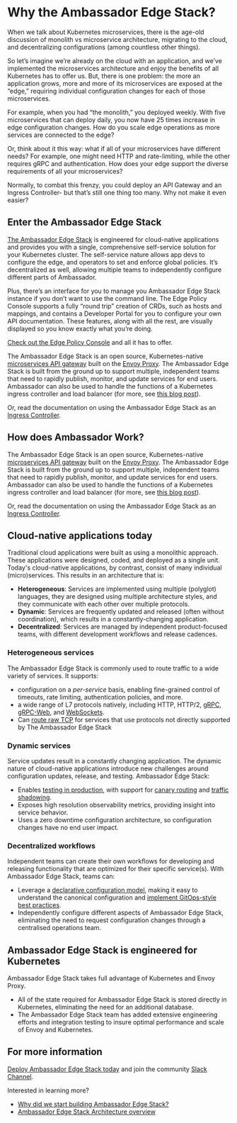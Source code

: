 # Why the Ambassador Edge Stack?

When we talk about Kubernetes microservices, there is the age-old discussion of monolith vs microservice architecture, migrating to the cloud, and decentralizing configurations (among countless other things).

So let’s imagine we’re already on the cloud with an application, and we’ve implemented the microservices architecture and enjoy the benefits of all Kubernetes has to offer us. But, there is one problem: the more an application grows, more and more of its microservices are exposed at the “edge,” requiring individual configuration changes for each of those microservices.

For example, when you had “the monolith,” you deployed weekly. With five microservices that can deploy daily, you now have 25 times increase in edge configuration changes. How do you scale edge operations as more services are connected to the edge?

Or, think about it this way: what if all of your microservices have different needs? For example, one might need HTTP and rate-limiting, while the other requires gRPC and authentication.  How does your edge support the diverse requirements of all your microservices?

Normally, to combat this frenzy, you could deploy an API Gateway and an Ingress Controller- but that’s still one thing too many. Why not make it even easier?

## Enter the Ambassador Edge Stack

[The Ambassador Edge Stack](../..user-guide/install) is engineered for cloud-native applications and provides you with a single, comprehensive self-service solution for your Kubernetes cluster. The self-service nature allows app devs to configure the edge, and operators to set and enforce global policies. It’s decentralized as well, allowing multiple teams to independently configure different parts of Ambassador.

Plus, there’s an interface for you to manage you Ambassador Edge Stack instance if you don’t want to use the command line. The Edge Policy Console supports a fully “round trip” creation of CRDs, such as hosts and mappings, and contains a Developer Portal for you to configure your own API documentation. These features, along with all the rest, are visually displayed so you know exactly what you’re doing.

[Check out the Edge Policy Console](../edge-policy-console) and all it has to offer.

The Ambassador Edge Stack is an open source, Kubernetes-native [microservices API gateway](../microservices-api-gateways) built on the [Envoy Proxy](https://www.envoyproxy.io). The Ambassador Edge Stack is built from the ground up to support multiple, independent teams that need to rapidly publish, monitor, and update services for end users. Ambassador can also be used to handle the functions of a Kubernetes ingress controller and load balancer (for more, see [this blog post](https://blog.getambassador.io/kubernetes-ingress-nodeport-load-balancers-and-ingress-controllers-6e29f1c44f2d)).

Or, read the documentation on using the Ambassador Edge Stack as an [Ingress Controller](../../reference/core/ingress-controller).

## How does Ambassador Work?

The Ambassador Edge Stack is an open source, Kubernetes-native [microservices API gateway](../microservices-api-gateways) built on the [Envoy Proxy](https://www.envoyproxy.io). The Ambassador Edge Stack is built from the ground up to support multiple, independent teams that need to rapidly publish, monitor, and update services for end users. Ambassador can also be used to handle the functions of a Kubernetes ingress controller and load balancer (for more, see [this blog post](https://blog.getambassador.io/kubernetes-ingress-nodeport-load-balancers-and-ingress-controllers-6e29f1c44f2d)).

Or, read the documentation on using the Ambassador Edge Stack as an [Ingress Controller](../../reference/core/ingress-controller).

## Cloud-native applications today

Traditional cloud applications were built as using a monolithic approach. These applications were designed, coded, and deployed as a single unit. Today's cloud-native applications, by contrast, consist of many individual (micro)services. This results in an architecture that is:

* __Heterogeneous__: Services are implemented using multiple (polyglot) languages, they are designed using multiple architecture styles, and they communicate with each other over multiple protocols.
* __Dynamic__: Services are frequently updated and released (often without coordination), which results in a constantly-changing application.
* __Decentralized__: Services are managed by independent product-focused teams, with different development workflows and release cadences.

### Heterogeneous services

The Ambassador Edge Stack is commonly used to route traffic to a wide variety of services. It supports:

* configuration on a *per-service* basis, enabling fine-grained control of timeouts, rate limiting, authentication policies, and more.
* a wide range of L7 protocols natively, including HTTP, HTTP/2, [gRPC](../../user-guide/grpc), [gRPC-Web](https://github.com/grpc/grpc-web), and [WebSockets](../../user-guide/websockets-ambassador).
* Can [route raw TCP](../../reference/tcpmappings) for services that use protocols not directly supported by The Ambassador Edge Stack 

### Dynamic services

Service updates result in a constantly changing application. The dynamic nature of cloud-native applications introduce new challenges around configuration updates, release, and testing. Ambassador Edge Stack:

* Enables [testing in production](../../docs/dev-guide/test-in-prod), with support for [canary routing](../../reference/canary) and [traffic shadowing](../../reference/shadowing).
* Exposes high resolution observability metrics, providing insight into service behavior.
* Uses a zero downtime configuration architecture, so configuration changes have no end user impact.

### Decentralized workflows

Independent teams can create their own workflows for developing and releasing functionality that are optimized for their specific service(s). With Ambassador Edge Stack, teams can:

* Leverage a [declarative configuration model](../../user-guide/cd-declarative-gitops), making it easy to understand the canonical configuration and [implement GitOps-style best practices](../../user-guide/gitops-ambassador).
* Independently configure different aspects of Ambassador Edge Stack, eliminating the need to request configuration changes through a centralised operations team.

## Ambassador Edge Stack is engineered for Kubernetes

Ambassador Edge Stack takes full advantage of Kubernetes and Envoy Proxy.

* All of the state required for Ambassador Edge Stack is stored directly in Kubernetes, eliminating the need for an additional database.
* The Ambassador Edge Stack team has added extensive engineering efforts and integration testing to insure optimal performance and scale of Envoy and Kubernetes.

## For more information

[Deploy Ambassador Edge Stack today](../../user-guide/install) and join the community [Slack Channel](http://d6e.co/slack).

Interested in learning more?

* [Why did we start building Ambassador Edge Stack?](https://blog.getambassador.io/building-ambassador-an-open-source-api-gateway-on-kubernetes-and-envoy-ed01ed520844)
* [Ambassador Edge Stack Architecture overview](../../concepts/architecture)

<GoogleStructuredData/>

